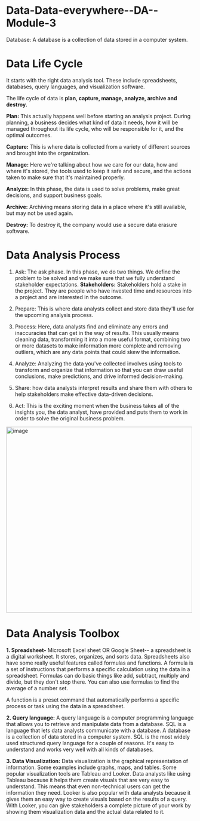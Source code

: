 # Data-Data-everywhere--DA--Module-3
Database: A database is a collection of data stored in a computer system. 
# **Data Life Cycle**
 It starts with the right data analysis tool. These include spreadsheets, databases, query languages, and visualization software.
 
The life cycle of data is **plan, capture, manage, analyze, archive and destroy.**

**Plan:** This actually happens well before starting an analysis project. During planning, a business decides what kind of data it needs, how it will be managed throughout its life cycle, who will be responsible for it, and the optimal outcomes.

**Capture:** This is where data is collected from a variety of different sources and brought into the organization.   

**Manage:** Here we're talking about how we care for our data, how and where it's stored, the tools used to keep it safe and secure, and the actions taken to make sure that it's maintained properly.

**Analyze:** In this phase, the data is used to solve problems, make great decisions, and support business goals. 

**Archive:** Archiving means storing data in a place where it's still available, but may not be used again.

**Destroy:** To destroy it, the company would use a secure data erasure software.


# Data Analysis Process
1. Ask: The ask phase. In this phase, we do two things. We define the problem to be solved and we make sure that we fully understand stakeholder expectations.
  **Stakeholders:** Stakeholders hold a stake in the project. They are people who have invested time and resources into a project and are interested in the outcome.

2. Prepare: This is where data analysts collect and store data they'll use for the upcoming analysis process. 

3. Process: Here, data analysts find and eliminate any errors and inaccuracies that can get in the way of results. This usually means cleaning data, transforming it into a more useful format, combining two or more datasets to make information more complete and removing outliers, which are any data points that could skew the information.

4. Analyze:  Analyzing the data you've collected involves using tools to transform and organize that information so that you can draw useful conclusions, make predictions, and drive informed decision-making.

5. Share: how data analysts interpret results and share them with others to help stakeholders make effective data-driven decisions.

6. Act: This is the exciting moment when the business takes all of the insights you, the data analyst, have provided and puts them to work in order to solve the original business problem.

<img width="498" alt="image" src="https://github.com/shrutiniet/Data-Data-everywhere--DA--Module-3/assets/69854848/24440c09-96af-4a46-a1e2-3f1a70d0fc1e">


# Data Analysis Toolbox
**1. Spreadsheet-** Microsoft Excel sheet OR Google Sheet-- a spreadsheet is a digital worksheet. It stores, organizes, and sorts data. Spreadsheets also have some really useful features called formulas and functions. A formula is a set of instructions that performs a specific calculation using the data in a spreadsheet. Formulas can do basic things like add, subtract, multiply and divide, but they don't stop there. You can also use formulas to find the average of a number set. 

A function is a preset command that automatically performs a specific process or task using the data in a spreadsheet.

**2. Query language:** A query language is a computer programming language that allows you to retrieve and manipulate data from a database. SQL is a language that lets data analysts communicate with a database. A database is a collection of data stored in a computer system. SQL is the most widely used structured query language for a couple of reasons. It's easy to understand and works very well with all kinds of databases.

**3. Data Visualization:**  Data visualization is the graphical representation of information. Some examples include graphs, maps, and tables. Some popular visualization tools are Tableau and Looker. Data analysts like using Tableau because it helps them create visuals that are very easy to understand. This means that even non-technical users can get the information they need. Looker is also popular with data analysts because it gives them an easy way to create visuals based on the results of a query. With Looker, you can give stakeholders a complete picture of your work by showing them visualization data and the actual data related to it.
